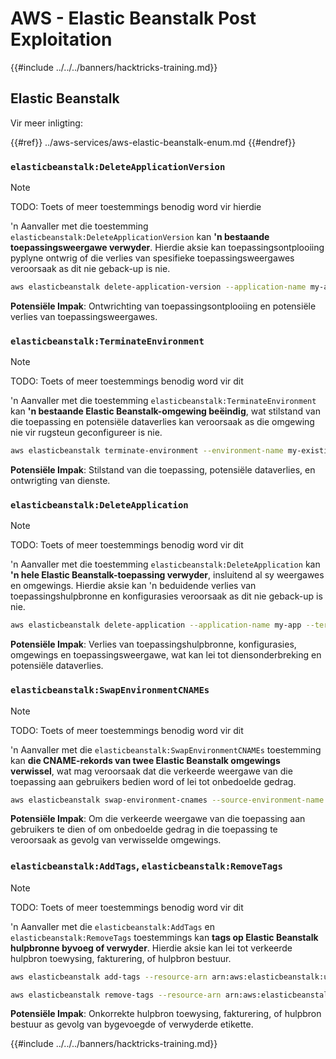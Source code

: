# AWS - Elastic Beanstalk Post Exploitation

{{#include ../../../banners/hacktricks-training.md}}

## Elastic Beanstalk

Vir meer inligting:

{{#ref}}
../aws-services/aws-elastic-beanstalk-enum.md
{{#endref}}

### `elasticbeanstalk:DeleteApplicationVersion`

> [!NOTE]
> TODO: Toets of meer toestemmings benodig word vir hierdie

'n Aanvaller met die toestemming `elasticbeanstalk:DeleteApplicationVersion` kan **'n bestaande toepassingsweergawe verwyder**. Hierdie aksie kan toepassingsontplooiing pyplyne ontwrig of die verlies van spesifieke toepassingsweergawes veroorsaak as dit nie geback-up is nie.
```bash
aws elasticbeanstalk delete-application-version --application-name my-app --version-label my-version
```
**Potensiële Impak**: Ontwrichting van toepassingsontplooiing en potensiële verlies van toepassingsweergawes.

### `elasticbeanstalk:TerminateEnvironment`

> [!NOTE]
> TODO: Toets of meer toestemmings benodig word vir dit

'n Aanvaller met die toestemming `elasticbeanstalk:TerminateEnvironment` kan **'n bestaande Elastic Beanstalk-omgewing beëindig**, wat stilstand van die toepassing en potensiële dataverlies kan veroorsaak as die omgewing nie vir rugsteun geconfigureer is nie.
```bash
aws elasticbeanstalk terminate-environment --environment-name my-existing-env
```
**Potensiële Impak**: Stilstand van die toepassing, potensiële dataverlies, en ontwrigting van dienste.

### `elasticbeanstalk:DeleteApplication`

> [!NOTE]
> TODO: Toets of meer toestemmings benodig word vir dit

'n Aanvaller met die toestemming `elasticbeanstalk:DeleteApplication` kan **'n hele Elastic Beanstalk-toepassing verwyder**, insluitend al sy weergawes en omgewings. Hierdie aksie kan 'n beduidende verlies van toepassingshulpbronne en konfigurasies veroorsaak as dit nie geback-up is nie.
```bash
aws elasticbeanstalk delete-application --application-name my-app --terminate-env-by-force
```
**Potensiële Impak**: Verlies van toepassingshulpbronne, konfigurasies, omgewings en toepassingsweergawe, wat kan lei tot diensonderbreking en potensiële dataverlies.

### `elasticbeanstalk:SwapEnvironmentCNAMEs`

> [!NOTE]
> TODO: Toets of meer toestemmings benodig word vir dit

'n Aanvaller met die `elasticbeanstalk:SwapEnvironmentCNAMEs` toestemming kan **die CNAME-rekords van twee Elastic Beanstalk omgewings verwissel**, wat mag veroorsaak dat die verkeerde weergawe van die toepassing aan gebruikers bedien word of lei tot onbedoelde gedrag.
```bash
aws elasticbeanstalk swap-environment-cnames --source-environment-name my-env-1 --destination-environment-name my-env-2
```
**Potensiële Impak**: Om die verkeerde weergawe van die toepassing aan gebruikers te dien of om onbedoelde gedrag in die toepassing te veroorsaak as gevolg van verwisselde omgewings.

### `elasticbeanstalk:AddTags`, `elasticbeanstalk:RemoveTags`

> [!NOTE]
> TODO: Toets of meer toestemmings benodig word vir dit

'n Aanvaller met die `elasticbeanstalk:AddTags` en `elasticbeanstalk:RemoveTags` toestemmings kan **tags op Elastic Beanstalk hulpbronne byvoeg of verwyder**. Hierdie aksie kan lei tot verkeerde hulpbron toewysing, fakturering, of hulpbron bestuur.
```bash
aws elasticbeanstalk add-tags --resource-arn arn:aws:elasticbeanstalk:us-west-2:123456789012:environment/my-app/my-env --tags Key=MaliciousTag,Value=1

aws elasticbeanstalk remove-tags --resource-arn arn:aws:elasticbeanstalk:us-west-2:123456789012:environment/my-app/my-env --tag-keys MaliciousTag
```
**Potensiële Impak**: Onkorrekte hulpbron toewysing, fakturering, of hulpbron bestuur as gevolg van bygevoegde of verwyderde etikette.

{{#include ../../../banners/hacktricks-training.md}}
